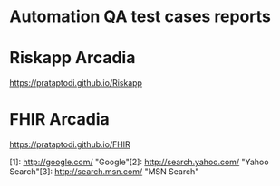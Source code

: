 # Automation QA test cases reports

# Riskapp Arcadia
 https://prataptodi.github.io/Riskapp
# FHIR Arcadia
 https://prataptodi.github.io/FHIR

[1]: http://google.com/ "Google"[2]: http://search.yahoo.com/ "Yahoo Search"[3]: http://search.msn.com/ "MSN Search"
